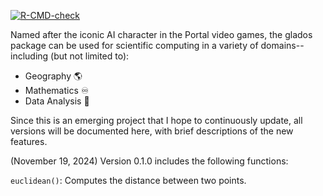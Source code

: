 [![R-CMD-check](https://github.com/KatherineWasmer/glados/actions/workflows/R-CMD-check.yaml/badge.svg)](https://github.com/KatherineWasmer/glados/actions/workflows/R-CMD-check.yaml)

Named after the iconic AI character in the Portal video games, the glados package can be used for scientific computing in a variety of domains--including (but not limited to): 

- Geography 🌎 
- Mathematics ♾
- Data Analysis 🔎

Since this is an emerging project that I hope to continuously update, all versions will be documented here, with brief descriptions of the new features. 

(November 19, 2024) Version 0.1.0 includes the following functions: 

`euclidean()`: Computes the distance between two points. 
